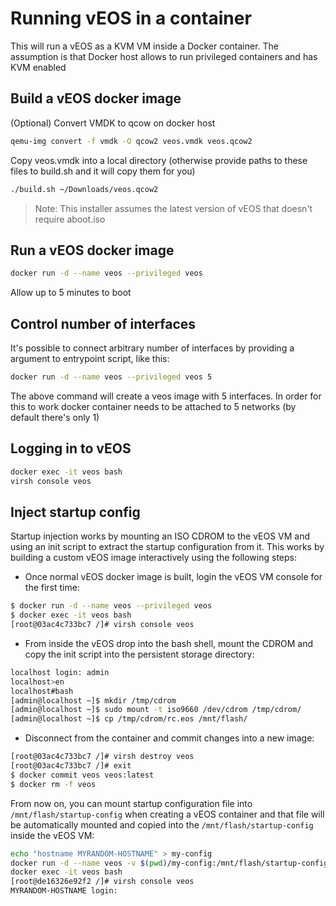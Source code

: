 # Running vEOS in a container

This will run a vEOS as a KVM VM inside a Docker container. The assumption is that 
Docker host allows to run privileged containers and has KVM enabled

## Build a vEOS docker image 

(Optional) Convert VMDK to qcow on docker host

```bash
qemu-img convert -f vmdk -O qcow2 veos.vmdk veos.qcow2
```

Copy veos.vmdk into a local directory (otherwise provide paths to these files
to build.sh and it will copy them for you)

```bash
./build.sh ~/Downloads/veos.qcow2 
```

> Note: This installer assumes the latest version of vEOS that doesn't require aboot.iso

## Run a vEOS docker image

```bash
docker run -d --name veos --privileged veos
```

Allow up to 5 minutes to boot

## Control number of interfaces

It's possible to connect arbitrary number of interfaces by providing a argument to entrypoint script, like this:

```bash
docker run -d --name veos --privileged veos 5
```

The above command will create a veos image with 5 interfaces. In order for this to work docker container needs to be attached to 5 networks (by default there's only 1)

## Logging in to vEOS

```bash
docker exec -it veos bash
virsh console veos
```

## Inject startup config

Startup injection works by mounting an ISO CDROM to the vEOS VM and using an init script to extract the startup configuration from it. This works by building a custom vEOS image interactively using the following steps:

* Once normal vEOS docker image is built, login the vEOS VM console for the first time:

```bash
$ docker run -d --name veos --privileged veos
$ docker exec -it veos bash
[root@03ac4c733bc7 /]# virsh console veos
```

* From inside the vEOS drop into the bash shell, mount the CDROM and copy the init script into the persistent storage directory:

```bash
localhost login: admin
localhost>en
localhost#bash
[admin@localhost ~]$ mkdir /tmp/cdrom 
[admin@localhost ~]$ sudo mount -t iso9660 /dev/cdrom /tmp/cdrom/
[admin@localhost ~]$ cp /tmp/cdrom/rc.eos /mnt/flash/
```

* Disconnect from the container and commit changes into a new image:

```bash
[root@03ac4c733bc7 /]# virsh destroy veos
[root@03ac4c733bc7 /]# exit
$ docker commit veos veos:latest
$ docker rm -f veos
```

From now on, you can mount startup configuration file  into `/mnt/flash/startup-config` when creating a vEOS container and that file will be automatically mounted and copied into the `/mnt/flash/startup-config` inside the vEOS VM:

```bash
echo "hostname MYRANDOM-HOSTNAME" > my-config
docker run -d --name veos -v $(pwd)/my-config:/mnt/flash/startup-config --privileged veos 1
docker exec -it veos bash
[root@de16326e92f2 /]# virsh console veos
MYRANDOM-HOSTNAME login:      
```

